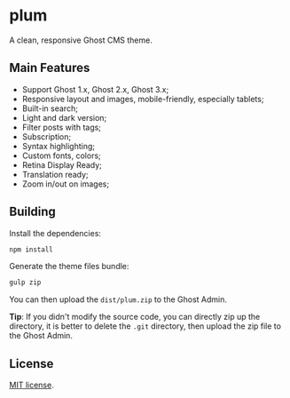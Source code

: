 # plum

A clean, responsive Ghost CMS theme.

## Main Features

* Support Ghost 1.x, Ghost 2.x, Ghost 3.x;
* Responsive layout and images, mobile-friendly, especially tablets;
* Built-in search;
* Light and dark version;
* Filter posts with tags;
* Subscription;
* Syntax highlighting;
* Custom fonts, colors;
* Retina Display Ready;
* Translation ready;
* Zoom in/out on images;

## Building

Install the dependencies:

```sh
npm install
```

Generate the theme files bundle:

```sh
gulp zip
```
You can then upload the `dist/plum.zip` to the Ghost Admin.

**Tip**: If you didn't modify the source code, you can directly zip up the directory, it is better to delete the `.git` directory, then upload the zip file to the Ghost Admin.

## License

[MIT license](https://github.com/22Temi/plum/blob/master/LICENSE).

